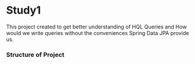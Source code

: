 # Study1
This project created to get better understanding of HQL Queries and How would we write queries without the conveniences Spring Data JPA provide us.

### Structure of Project

